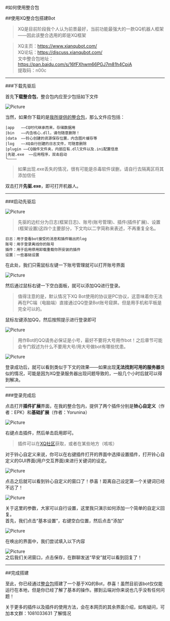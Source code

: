 #如何使用整合包

##使用XQ整合包搭建Bot
>XQ是目前阶段我个人认为前景最好，当前功能最强大的一款QQ机器人框架——因此该整合选用的即是XQ框架

>XQ主页：https://www.xianqubot.com/  
XQ论坛：https://discuss.xianqubot.com/  
文中整合包地址：https://pan.baidu.com/s/16fFXhwm66PGJ7m81h4CpiA  
提取码：n00c

***
###下载先驱后


首先**下载整合包**，整合包内应至少包括如下文件

![Picture](/pic/1.png "实际上会比这多一些")

当然，如果你下载的是[我所提供的整合包](https://pan.baidu.com/s/16fFXhwm66PGJ7m81h4CpiA)，那么文件应包括：

```
|app   ——CQ时代继承而来，存储数据用
|bin   ——内含核心.dll，请勿随意删除！
|data  ——铃心创建的资源保存位置，内含图片缓存等
|log   ——XQ自行创建的日志文件，可随意删除
|plugin ——CQ插件文件夹，内部应有.dll文件以及.ini配置信息 
|先驱.exe  ——应用程序，双击启动
╰————
```

>如果出现.exe丢失的情况，很有可能是杀毒软件误删，请自行去隔离区将其添加信任

双击打开**先驱.exe**，即可打开机器人。
***

###启动先驱后

![Picture](/pic/2.png "先驱当前版本的窗口")

>先驱的边栏分为日志(框架日志)、账号(账号管理)、插件(插件扩展)、设置(框架设置)这四个主要部分，下文均以二字简称来表述，不再重复全名。

```
日志：用于查看bot接受的消息和插件输出的log
账号：用于登录离线你的账号
插件：用于启用停用卸载重载你所安装的插件
设置：一些基础设置
```

在此处，我们只需<kbd>鼠标左键</kbd>一下账号管理就可以打开账号界面

![Picture](/pic/3.png "右击后")

然后通过<kbd>鼠标右键</kbd>一下空白面板，就可以添加QQ进行登录。

>值得注意的是，默认情况下XQ Bot使用的协议是PC协议，这意味着你无法再在PC端（电脑端）直接通过QQ登录Bot账号窥屏。但是用手机和平板是完全可以的。

<kbd>鼠标左键</kbd>添加QQ，然后按照提示进行登录即可

![Picture](/pic/4.png "登录界面，推荐扫码")

>用作Bot的QQ请务必保证是小号，最好不要将大号用作bot！之后章节可能会专门叙述为什么不要用大号/用大号做bot有哪些忧患。

![Picture](/pic/5.png "登录成功")

登录成功后，就可以看到类似于下文的效果——如果出现**无法找到可用的服务器**类似的情况，可能是因为XQ登录服务器出现问题导致的，一般几个小时后就可以得到解决。

***

###登录完成后

点击打开**插件扩展**界面，在我的整合包内，提供了两个插件分别是**铃心自定义**（作者：EPK）和**基础扩展**（作者：Yorunina）

![Picture](/pic/6.png "启用插件")

右键点击插件，然后单击启用即可。

>插件可以在[XQ社区](https://discuss.xianqubot.com/)获取，或者在某些地方（咳咳）
  
对于铃心自定义来说，你可以在右键插件打开的界面中选择设置插件，打开铃心自定义的GUI界面(用户交互界面)来进行关键词的设定。  

![Picture](/pic/8.png "设置插件")  

点击之后就可以看到铃心自定义的窗口了！恭喜！距离自己设定第一个关键词已经不远了！ 

![Picture](/pic/9.png "打开的窗口")  

关于这里的参数，大家可以自行设置，这里我只演示如何添加一个简单的自定义回复。  
首先，我们点击“基本设置”，右键空白位置，然后点击“添加”  

![Picture](/pic/10.png "添加回复")   

在唤出的界面中，我们尝试填入以下内容  

![Picture](/pic/11.png "打开的窗口")  
之后我们关闭窗口，点击保存，在群聊发送“早安”就可以看到回复了！
***
##完成搭建

至此，你已经通过[整合包](https://pan.baidu.com/s/16fFXhwm66PGJ7m81h4CpiA)搭建了一个基于XQ的Bot，恭喜！虽然目前该bot仅仅能运行在本地，但是你已经了解了基本的操作。挪到云端对你来说也几乎没有任何问题！

关于更多的插件以及插件的使用方法，会在本网页的其余界面介绍，如有疑问，可加本文群：1081033631 了解情况